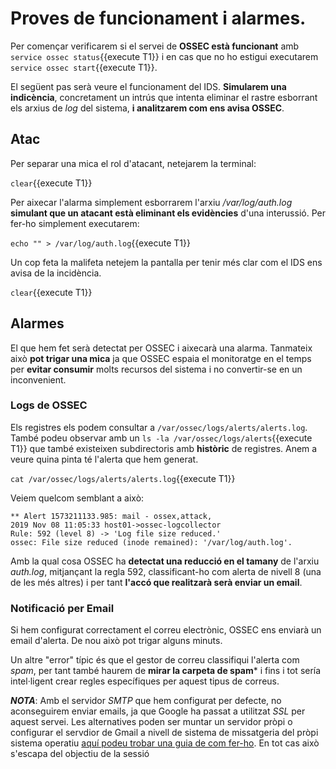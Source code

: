 # Proves de funcionament i alarmes.
Per començar verificarem si el servei de **OSSEC està funcionant** amb `service ossec status`{{execute T1}} i en cas que no ho estigui executarem `service ossec start`{{execute T1}}.

El següent pas serà veure el funcionament del IDS.  **Simularem una indicència**, concretament un intrús que intenta eliminar el rastre esborrant els arxius de *log* del sistema, **i analitzarem com ens avisa OSSEC**. 
## Atac
Per separar una mica el rol d'atacant, netejarem la terminal:

`clear`{{execute T1}}

Per aixecar l'alarma simplement esborrarem l'arxiu */var/log/auth.log* **simulant que un atacant està eliminant els evidències** d'una interussió.  Per fer-ho simplement executarem:

`echo "" > /var/log/auth.log`{{execute T1}}

Un cop feta la malifeta netejem la pantalla per tenir més clar com el IDS ens avisa de la incidència.

`clear`{{execute T1}}
## Alarmes
El que hem fet serà detectat per OSSEC i aixecarà una alarma.  Tanmateix això **pot trigar una mica** ja que OSSEC espaia el monitoratge en el temps per **evitar consumir** molts recursos del sistema i no convertir-se en un inconvenient.
### Logs de OSSEC
Els registres els podem consultar a `/var/ossec/logs/alerts/alerts.log`.  També podeu observar amb un `ls -la /var/ossec/logs/alerts`{{execute T1}} que també existeixen subdirectoris amb **històric** de registres.  Anem a veure quina pinta té l'alerta que hem generat.

`cat /var/ossec/logs/alerts/alerts.log`{{execute T1}}

Veiem quelcom semblant a això:
```
** Alert 1573211133.985: mail - ossex,attack,
2019 Nov 08 11:05:33 host01->ossec-logcollector
Rule: 592 (level 8) -> 'Log file size reduced.'
ossec: File size reduced (inode remained): '/var/log/auth.log'.
```

Amb la qual cosa OSSEC ha **detectat una reducció en el tamany** de l'arxiu *auth.log*, mitjançant la regla 592, classificant-ho com alerta de nivell 8 (una de les més altres) i per tant **l'accó que realitzarà serà enviar un email**.

### Notificació per Email
Si hem configurat correctament el correu electrònic, OSSEC ens enviarà un email d'alerta.  De nou això pot trigar alguns minuts.

Un altre "error" típic és que el gestor de correu classifiqui l'alerta com *spam*, per tant també haurem de **mirar la carpeta de spam*** i fins i tot sería intel·ligent crear regles específiques per aquest tipus de correus.

***NOTA***: Amb el servidor *SMTP* que hem configurat per defecte, no aconseguirem enviar emails, ja que Google ha passat a utilitzat *SSL* per aquest servei.  Les alternatives poden ser muntar un servidor pròpi o configurar el servdior de Gmail a nivell de sistema de missatgeria del pròpi sistema operatiu [aquí podeu trobar una guia de com fer-ho](https://myopsblog.wordpress.com/2017/05/11/configure-ossec-to-send-alerts-from-gmail/).  En tot cas això s'escapa del objectiu de la sessió
